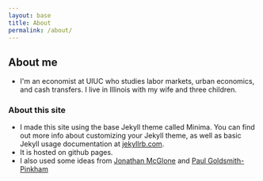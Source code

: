 ```yaml
---
layout: base
title: About
permalink: /about/
---
```


## About me

- I'm an economist at UIUC who studies labor markets, urban economics, and cash transfers.  I live in Illinois with my wife and three children.

### About this site

- I made this site using the base Jekyll theme called Minima. You can find out more info about customizing your Jekyll theme, as well as basic Jekyll usage documentation at [jekyllrb.com](https://jekyllrb.com/).  
- It is hosted on github pages.
- I also used some ideas from [Jonathan McGlone](https://github.com/jmcglone/jmcglone.github.io) and [Paul Goldsmith-Pinkham](https://github.com/paulgp/paulgp.github.io)


